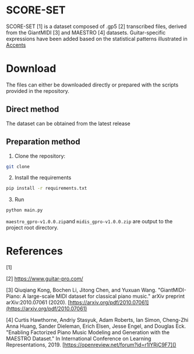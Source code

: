 # SCORE-SET
SCORE-SET [1] is a dataset composed of .gp5 [2] transcribed files, derived from the GiantMIDI [3] and MAESTRO [4] datasets. Guitar-specific expressions have been added based on the statistical patterns illustrated in [Accents](./_paper/accent_probability.pdf)

# Download
The files can either be downloaded directly or prepared with the scripts provided in the repository.
## Direct method
The dataset can be obtained from the latest release

## Preparation method
1. Clone the repository:

```bash
git clone 
```

2. Install the requirements
```bash
pip install -r requirements.txt
```

3. Run

```bash
python main.py
```

```maestro_gpro-v1.0.0.zip```and ```midis_gpro-v1.0.0.zip``` are output to the project root directory.

# References
[1]

[2] https://www.guitar-pro.com/

[3]  Qiuqiang Kong, Bochen Li, Jitong Chen, and Yuxuan Wang. "GiantMIDI-Piano: A large-scale MIDI dataset for classical piano music." arXiv preprint arXiv:2010.07061 (2020). [https://arxiv.org/pdf/2010.07061](https://arxiv.org/pdf/2010.07061)

[4] Curtis Hawthorne, Andriy Stasyuk, Adam Roberts, Ian Simon, Cheng-Zhi Anna Huang,
  Sander Dieleman, Erich Elsen, Jesse Engel, and Douglas Eck. "Enabling
  Factorized Piano Music Modeling and Generation with the MAESTRO Dataset."
  In International Conference on Learning Representations, 2019.
  [https://openreview.net/forum?id=r1lYRjC9F7]()

